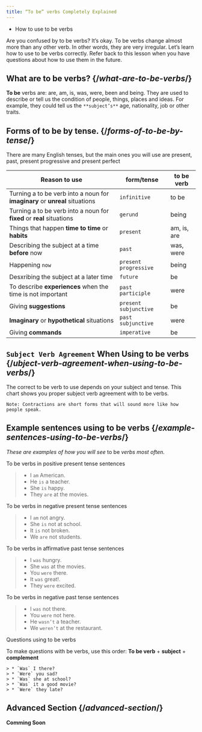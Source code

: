 ```yaml
---
title: “To be” verbs Completely Explained
---
```


<YouWillLearn isChapter={false}>

-  How to use <CodeStep step={3}>to be</CodeStep> verbs

</YouWillLearn>

<Intro>

Are you confused by <CodeStep step={3}>to be</CodeStep> verbs? It’s okay. <CodeStep step={3}>To be</CodeStep> verbs change almost more than any other verb. In other words, they are very irregular. Let’s learn how to use <CodeStep step={3}>to be</CodeStep> verbs correctly.  Refer back to this lesson when you have questions about how to use them in the future. 

</Intro>



## What are <CodeStep step={3}>to be</CodeStep> verbs? {/*what-are-to-be-verbs*/}

<CodeStep step={3}>**To be**</CodeStep> verbs are: <CodeStep step={3}>are</CodeStep>, <CodeStep step={3}>am</CodeStep>, <CodeStep step={3}>is</CodeStep>, <CodeStep step={3}>was</CodeStep>, <CodeStep step={3}>were</CodeStep>, <CodeStep step={3}>been</CodeStep> and <CodeStep step={3}>being</CodeStep>. They are used to describe or tell us the condition of people, things, places and ideas. For example, they could tell us the `**subject’s**` age, nationality, job or other traits. 

## Forms of <CodeStep step={3}>to be</CodeStep> by tense. {/*forms-of-to-be-by-tense*/}

 There are many English tenses, but the main ones you will use are present, past, present progressive and present perfect

| Reason to use                                                                 | form/tense       | to be verb |
| ------------------------------------------------------------------------------|-----------------------|-------|
| Turning a <CodeStep step={3}>to be</CodeStep> verb into a noun for **imaginary** or **unreal** situations | `infinitive`          | <CodeStep step={3}>to be</CodeStep> |
| Turning a <CodeStep step={3}>to be</CodeStep> verb into a noun for **fixed** or **real** situations       | `gerund`              | <CodeStep step={3}>being</CodeStep> |
| Things that happen **time to time** or **habits**                             | `present`       | <CodeStep step={3}>am</CodeStep>, <CodeStep step={3}>is</CodeStep>, <CodeStep step={3}>are</CodeStep> |
| Describing the subject at a time **before** now                               | `past`            | <CodeStep step={3}>was</CodeStep>, <CodeStep step={3}>were</CodeStep> |
| Happening `now`                                                               | `present progressive` | <CodeStep step={3}>being</CodeStep> |
| Desxribing the subject at a later time                                        | `future`              | <CodeStep step={3}>be</CodeStep>    |
| To describe **experiences** when the time is not important                    | `past participle`     | <CodeStep step={3}>were</CodeStep>  |
| Giving **suggestions**                                                        | `present subjunctive` | <CodeStep step={3}>be</CodeStep>    |
| **Imaginary** or **hypothetical** situations                                  | `past subjunctive`    | <CodeStep step={3}>were</CodeStep>  |
| Giving **commands**                                                           | `imperative`          | <CodeStep step={3}>be</CodeStep>    |

## `Subject Verb Agreement` When Using <CodeStep step={3}>to be</CodeStep> verbs {/*ubject-verb-agreement-when-using-to-be-verbs*/}

The correct <CodeStep step={3}>to be</CodeStep> verb to use depends on your subject and tense. This chart shows you proper subject verb agreement with <CodeStep step={3}>to be</CodeStep> verbs. 

`Note: Contractions are short forms that will sound more like how people speak.`

<ToBeSimpleTenseTable/>

## Example sentences using <CodeStep step={3}>to be</CodeStep> verbs {/*example-sentences-using-to-be-verbs*/}
_These are examples of how you will see_ <CodeStep step={3}>to be</CodeStep> _verbs most often._

<CodeStep step={3}>To be</CodeStep> verbs in positive present tense sentences

   > * I `am` American.
   > * He `is` a teacher.
   > * She `is` happy. 
   > * They `are` at the movies. 

<CodeStep step={3}>To be</CodeStep> verbs in negative present tense sentences

   > * I `am` not angry.
   > * She `is` not at school.
   > * It `is` not broken.
   > * We `are` not students.

<CodeStep step={3}>To be</CodeStep> verbs in affirmative past tense sentences

   > * I `was` hungry. 
   > * She `was` at the movies. 
   > * You `were` there. 
   > * It `was` great!. 
   > * They `were` excited. 

<CodeStep step={3}>To be</CodeStep> verbs in negative past tense sentences

   > * I `was` not there.
   > * You `were` not here. 
   > * He `wasn’t` a teacher.
   > * We `weren’t` at the restaurant. 

Questions using <CodeStep step={3}>to be</CodeStep> verbs

To make questions with be verbs, use this order: **To be verb** + **subject** + **complement** 

    > * `Was` I there?
    > * `Were` you sad?
    > * `Was` she at school?
    > * `Was` it a good movie?
    > * `Were` they late?

## Advanced Section {/*advanced-section*/}

**Comming Soon**